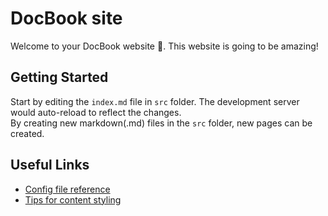 # DocBook site

Welcome to your DocBook website :tada:. This website is going to be amazing!

## Getting Started
Start by editing the `index.md` file in `src` folder. The development server would auto-reload to reflect the changes.  
By creating new markdown(.md) files in the `src` folder, new pages can be created.

## Useful Links
- [Config file reference](https://docbook.netlify.com/config/)
- [Tips for content styling](https://docbook.netlify.com/getting-started/first-page.html#tips-for-content-styling)